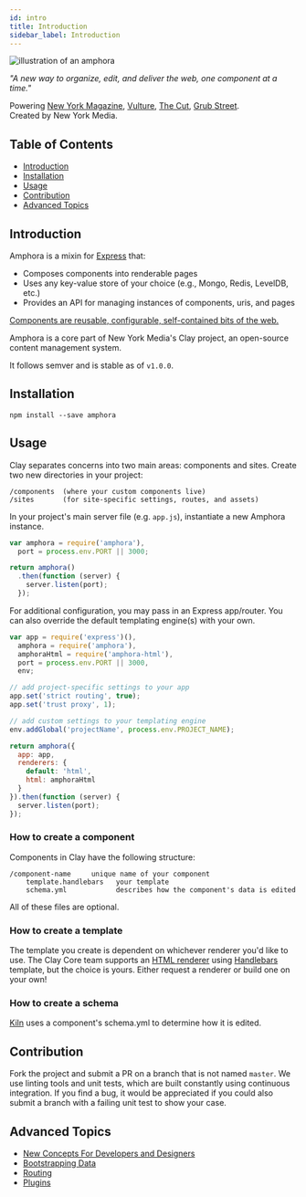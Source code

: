 ```yaml
---
id: intro
title: Introduction
sidebar_label: Introduction
---
```


![illustration of an amphora](/amphora/img/amphora-logo.svg)

_"A new way to organize, edit, and deliver the web, one component at a time."_

Powering [New York Magazine](http://nymag.com/), [Vulture](http://www.vulture.com/), [The Cut](https://www.thecut.com/), [Grub Street](http://www.grubstreet.com/).  
Created by New York Media.

## Table of Contents

* [Introduction](#introduction)
* [Installation](#installation)
* [Usage](#usage)
* [Contribution](#contribution)
* [Advanced Topics](#advanced-topics)

## Introduction

Amphora is a mixin for [Express](https://github.com/strongloop/express) that:

* Composes components into renderable pages
* Uses any key-value store of your choice \(e.g., Mongo, Redis, LevelDB, etc.\)
* Provides an API for managing instances of components, uris, and pages

[Components are reusable, configurable, self-contained bits of the web.](https://docs.clayplatform.com/docs/components)

Amphora is a core part of New York Media's Clay project, an open-source content management system.

It follows semver and is stable as of `v1.0.0`.

## Installation

```text
npm install --save amphora
```

## Usage

Clay separates concerns into two main areas: components and sites. Create two new directories in your project:

```text
/components  (where your custom components live)
/sites       (for site-specific settings, routes, and assets)
```

In your project's main server file \(e.g. `app.js`\), instantiate a new Amphora instance.

```javascript
var amphora = require('amphora'),
  port = process.env.PORT || 3000;

return amphora()
  .then(function (server) {
    server.listen(port);
  });
```

For additional configuration, you may pass in an Express app/router. You can also override the default templating engine\(s\) with your own.

```javascript
var app = require('express')(),
  amphora = require('amphora'),
  amphoraHtml = require('amphora-html'),
  port = process.env.PORT || 3000,
  env;

// add project-specific settings to your app
app.set('strict routing', true);
app.set('trust proxy', 1);

// add custom settings to your templating engine
env.addGlobal('projectName', process.env.PROJECT_NAME);

return amphora({
  app: app,
  renderers: {
    default: 'html',
    html: amphoraHtml
  }
}).then(function (server) {
  server.listen(port);
});
```

### How to create a component

Components in Clay have the following structure:

```text
/component-name     unique name of your component
    template.handlebars   your template
    schema.yml            describes how the component's data is edited
```

All of these files are optional.

### How to create a template

The template you create is dependent on whichever renderer you'd like to use. The Clay Core team supports an [HTML renderer](https://github.com/clay/amphora-html) using [Handlebars](http://handlebarsjs.com/) template, but the choice is yours. Either request a renderer or build one on your own!

### How to create a schema

[Kiln](https://github.com/nymag/clay-kiln) uses a component's schema.yml to determine how it is edited.

## Contribution

Fork the project and submit a PR on a branch that is not named `master`. We use linting tools and unit tests, which are built constantly using continuous integration. If you find a bug, it would be appreciated if you could also submit a branch with a failing unit test to show your case.

## Advanced Topics

* [New Concepts For Developers and Designers](https://github.com/nymag/amphora/wiki#for-developers-and-designers)
* [Bootstrapping Data](bootstrap)
* [Routing](routes)
* [Plugins](publish)
